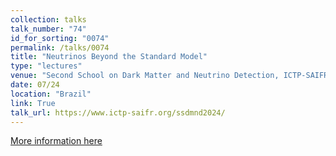 ```yaml
---
collection: talks
talk_number: "74"
id_for_sorting: "0074"
permalink: /talks/0074
title: "Neutrinos Beyond the Standard Model" 
type: "lectures"
venue: "Second School on Dark Matter and Neutrino Detection, ICTP-SAIFR (upcoming)"
date: 07/24
location: "Brazil"
link: True 
talk_url: https://www.ictp-saifr.org/ssdmnd2024/ 
---
```


[More information here](https://www.ictp-saifr.org/ssdmnd2024/)
